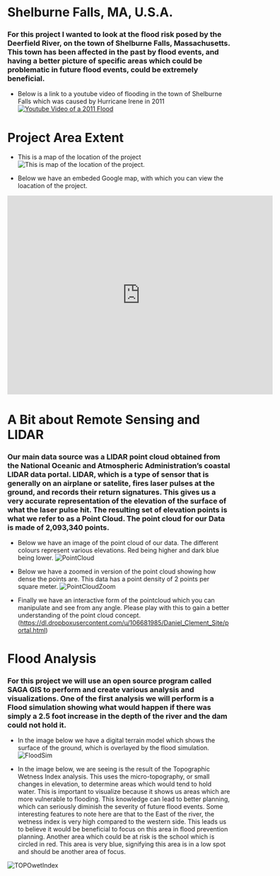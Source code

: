 # Shelburne Falls, MA, U.S.A.
### For this project I wanted to look at the flood risk posed by the Deerfield River, on the town of Shelburne Falls, Massachusetts. This town has been affected in the past by flood events, and having a better picture of specific areas which could be problematic in future flood events, could be extremely beneficial. 
- Below is a link to a youtube video of flooding in the town of Shelburne Falls which was caused by Hurricane Irene in 2011
[![Youtube Video of a 2011 Flood](Video_scn_sht.png)](https://youtu.be/-YuQWLGA870)


# Project Area Extent

- This is a map of the location of the project
![This is map of the location of the project.](insetmap.png)

- Below we have an embeded Google map, with which you can view the loacation of the project.
<iframe src="https://www.google.com/maps/embed?pb=!1m18!1m12!1m3!1d34450.709801822435!2d-72.73809975498386!3d42.60377159477566!2m3!1f0!2f0!3f0!3m2!1i1024!2i768!4f13.1!3m3!1m2!1s0x89e0d7bfd0c8bfb5%3A0xbf75623f5b5a9f70!2sShelburne+Falls%2C+MA+01370!5e1!3m2!1sen!2sus!4v1487430057538" width="600" height="450" frameborder="0" style="border:0" allowfullscreen></iframe>





# A Bit about Remote Sensing and LIDAR
### Our main data source was a LIDAR point cloud obtained from the National Oceanic and Atmospheric Administration’s coastal LIDAR data portal. LIDAR, which is a type of sensor that is generally on an airplane or satelite, fires laser pulses at the ground, and records their return signatures. This gives us a very accurate representation of the elevation of the surface of what the laser pulse hit. The resulting set of elevation points is what we refer to as a Point Cloud. The point cloud for our Data is made of 2,093,340 points. 


- Below we have an image of the point cloud of our data. The different colours represent various elevations. Red being higher and dark blue being lower.
![PointCloud](Point_Cloud_1.JPG)

- Below we have a zoomed in version of the point cloud showing how dense the points are. This data has a point density of 2 points per square meter.
![PointCloudZoom](Point_Cloud_zoom.JPG)

- Finally we have an interactive form of the pointcloud which you can manipulate and see from any angle. Please play with this to gain a better understanding of the point cloud concept. 
(https://dl.dropboxusercontent.com/u/106681985/Daniel_Clement_Site/portal.html)

# Flood Analysis
### For this project we will use an open source program called SAGA GIS to perform and create various analysis and visualizations. One of the first analysis we will perform is a Flood simulation showing what would happen if there was simply a 2.5 foot increase in the depth of the river and the dam could not hold it. 

- In the image below we have a digital terrain model which shows the surface of the ground, which is overlayed by the flood simulation. 
 ![FloodSim](dem_hillshade_dam_flood.png)

- In the image below, we are seeing is the result of the Topographic Wetness Index analysis. This uses the micro-topography, or small changes in elevation, to determine areas which would tend to hold water. This is important to visualize because it shows us areas which are more vulnerable to flooding. This knowledge can lead to better planning, which can seriously diminish the severity of future flood events. Some interesting features to note here are that to the East of the river, the wetness index is very high compared to the western side. This leads us to believe it would be beneficial to focus on this area in flood prevention planning. Another area which could be at risk is the school which is circled in red. This area is very blue, signifying this area is in a low spot and should be another area of focus.

![TOPOwetIndex](Topographic_Wetness_Index.JPG)
